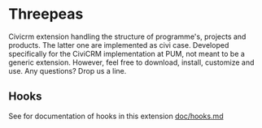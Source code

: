 # Threepeas

Civicrm extension handling the structure of programme's, projects and products.
The latter one are implemented as civi case.
Developed specifically for the CiviCRM implementation at PUM, not meant to be a generic extension. However, feel free to download, install, customize and use. Any questions? Drop us a line.

## Hooks

See for documentation of hooks in this extension [doc/hooks.md](doc/hooks.md)
